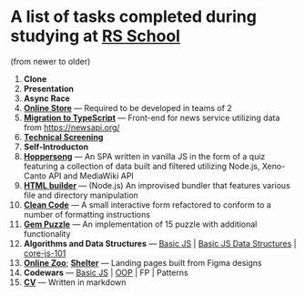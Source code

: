 # A list of tasks completed during studying at [RS School](https://rollingscopes.com/)

(from newer to older)
1. **Clone**
1. **Presentation**
1. **Async Race**
2. **[Online Store](https://big-typical-hallway.glitch.me/)** — Required to be developed in teams of 2
3. **[Migration to TypeScript](https://rolling-scopes-school.github.io/altsep-JSFE2022Q3/news-api/)** — Front-end for news service utilizing data from https://newsapi.org/
4. **[Technical Screening](https://github-com.translate.goog/rolling-scopes-school/tasks/tree/master/stage2/modules/technical-screening?_x_tr_sl=auto&_x_tr_tl=en&_x_tr_hl=en-US&_x_tr_pto=wapp#%D1%82%D0%B5%D0%BC%D1%8B-%D0%B8%D0%BD%D1%82%D0%B5%D1%80%D0%B2%D1%8C%D1%8E)**
5. **Self-Introducton**
6. **[Hoppersong](https://rolling-scopes-school.github.io/altsep-JSFE2022Q3/hoppersong/)** — An SPA written in vanilla JS in the form of a quiz featuring a collection of data built and filtered utilizing Node.js, Xeno-Canto API and MediaWiki API
7. **[HTML builder](https://github.com/altsep/html-builder)** — (Node.js) An improvised bundler that features various file and directory manipulation
8. **[Clean Code](https://altsep.github.io/clean-code-s1e1/)** — A small interactive form refactored to conform to a number of formatting instructions
9. **[Gem Puzzle](https://rolling-scopes-school.github.io/altsep-JSFE2022Q3/gem-puzzle/)** — An implementation of 15 puzzle with additional functionality
10. **Algorithms and Data Structures** — [Basic JS](https://github.com/altsep/basic-js) | [Basic JS Data Structures](https://github.com/altsep/basic-js-ds) | [core-js-101](https://github.com/altsep/core-js-101)
11. **[Online Zoo](https://rolling-scopes-school.github.io/altsep-JSFE2022Q3/online-zoo/pages/main/)**; **[Shelter](https://rolling-scopes-school.github.io/altsep-JSFE2022Q1/shelter/main.html)** — Landing pages built from Figma designs
12. **Codewars** — [Basic JS](https://github.com/rolling-scopes-school/tasks/blob/master/tasks/codewars/Codewars1-2022Q3.md) | [OOP](https://github.com/rolling-scopes-school/tasks/blob/master/tasks/codewars/Codewars-2022Q3-OOP.md) | FP | Patterns
13. **[CV](https://github.com/altsep/rsschool-cv/blob/rsschool-cv-html/cv.md)** — Written in markdown
